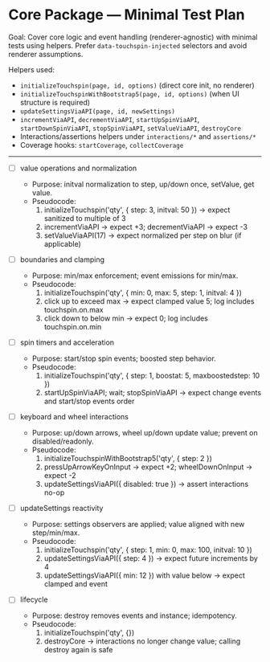 # Core Package — Minimal Test Plan

Goal: Cover core logic and event handling (renderer-agnostic) with minimal tests using helpers. Prefer `data-touchspin-injected` selectors and avoid renderer assumptions.

Helpers used:
- `initializeTouchspin(page, id, options)` (direct core init, no renderer)
- `initializeTouchspinWithBootstrap5(page, id, options)` (when UI structure is required)
- `updateSettingsViaAPI(page, id, newSettings)`
- `incrementViaAPI`, `decrementViaAPI`, `startUpSpinViaAPI`, `startDownSpinViaAPI`, `stopSpinViaAPI`, `setValueViaAPI`, `destroyCore`
- Interactions/assertions helpers under `interactions/*` and `assertions/*`
- Coverage hooks: `startCoverage`, `collectCoverage`

---

- [ ] value operations and normalization
  - Purpose: initval normalization to step, up/down once, setValue, get value.
  - Pseudocode:
    1) initializeTouchspin('qty', { step: 3, initval: 50 }) → expect sanitized to multiple of 3
    2) incrementViaAPI → expect +3; decrementViaAPI → expect -3
    3) setValueViaAPI(17) → expect normalized per step on blur (if applicable)

- [ ] boundaries and clamping
  - Purpose: min/max enforcement; event emissions for min/max.
  - Pseudocode:
    1) initializeTouchspin('qty', { min: 0, max: 5, step: 1, initval: 4 })
    2) click up to exceed max → expect clamped value 5; log includes touchspin.on.max
    3) click down to below min → expect 0; log includes touchspin.on.min

- [ ] spin timers and acceleration
  - Purpose: start/stop spin events; boosted step behavior.
  - Pseudocode:
    1) initializeTouchspin('qty', { step: 1, boostat: 5, maxboostedstep: 10 })
    2) startUpSpinViaAPI; wait; stopSpinViaAPI → expect change events and start/stop events order

- [ ] keyboard and wheel interactions
  - Purpose: up/down arrows, wheel up/down update value; prevent on disabled/readonly.
  - Pseudocode:
    1) initializeTouchspinWithBootstrap5('qty', { step: 2 })
    2) pressUpArrowKeyOnInput → expect +2; wheelDownOnInput → expect -2
    3) updateSettingsViaAPI({ disabled: true }) → assert interactions no-op

- [ ] updateSettings reactivity
  - Purpose: settings observers are applied; value aligned with new step/min/max.
  - Pseudocode:
    1) initializeTouchspin('qty', { step: 1, min: 0, max: 100, initval: 10 })
    2) updateSettingsViaAPI({ step: 4 }) → expect future increments by 4
    3) updateSettingsViaAPI({ min: 12 }) with value below → expect clamped and event

- [ ] lifecycle
  - Purpose: destroy removes events and instance; idempotency.
  - Pseudocode:
    1) initializeTouchspin('qty', {})
    2) destroyCore → interactions no longer change value; calling destroy again is safe

